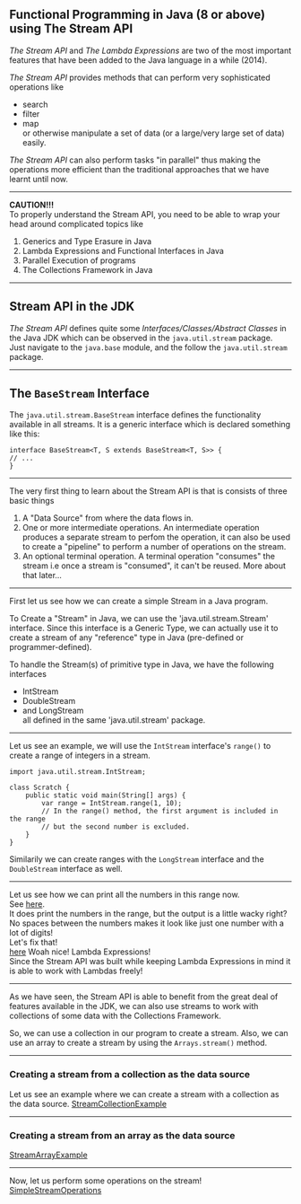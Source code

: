 Functional Programming in Java (8 or above) using The Stream API
---
_The Stream API_ and _The Lambda Expressions_ are two of the most important features
that have been added to the Java language in a while (2014).  

_The Stream API_ provides methods that can perform 
very sophisticated operations like
- search
- filter
- map  
or otherwise manipulate a set of data (or a large/very large set of data) easily.

_The Stream API_ can also perform tasks "in parallel" thus making the operations
more efficient than the traditional approaches that we have learnt until now.

---
**CAUTION!!!**  
To properly understand the Stream API, you need to be able to 
wrap your head around complicated topics like
1. Generics and Type Erasure in Java
2. Lambda Expressions and Functional Interfaces in Java
3. Parallel Execution of programs
4. The Collections Framework in Java
---

## Stream API in the JDK
_The Stream API_ defines quite some _Interfaces/Classes/Abstract Classes_ in the Java JDK 
which can be observed in the `java.util.stream` package.  
Just navigate to the `java.base` module, and the follow the `java.util.stream` package.

---

## The `BaseStream` Interface  
The `java.util.stream.BaseStream` interface defines the functionality available in all streams.
It is a generic interface which is declared something like this:
```
interface BaseStream<T, S extends BaseStream<T, S>> {
// ...
}
```

---

The very first thing to learn about the Stream API is
that is consists of three basic things
1. A "Data Source" from where the data flows in.
2. One or more intermediate operations. An intermediate operation produces a separate stream to perfom 
the operation, it can also be used to create a "pipeline" to perform
a number of operations on the stream.
3. An optional terminal operation. A terminal operation
"consumes" the stream i.e once a stream is "consumed", it can't be reused.
More about that later...

---

First let us see how we can create a simple Stream in a Java program.

To Create a "Stream" in Java, we can use the 'java.util.stream.Stream' interface.
Since this interface is a Generic Type, we can actually use it to create a stream
of any "reference" type in Java (pre-defined or programmer-defined).

To handle the Stream(s) of primitive type in Java, we have the following interfaces
* IntStream
* DoubleStream
* and LongStream  
all defined in the same 'java.util.stream' package.
---

Let us see an example, we will use the `IntStream` interface's `range()` to create
a range of integers in a stream.

```
import java.util.stream.IntStream;

class Scratch {
    public static void main(String[] args) {
        var range = IntStream.range(1, 10);
        // In the range() method, the first argument is included in the range 
        // but the second number is excluded. 
    }
}
```
Similarily we can create ranges with the `LongStream` interface and the `DoubleStream` interface as well.

---

Let us see how we can print all the numbers in this range now.  
See [here](/src/examples/Example2.java).  
It does print the numbers in the range, but the output is a little wacky right?  
No spaces between the numbers makes it look like just one number with a lot of digits!  
Let's fix that!  
[here](/src/examples/Example3.java)
Woah nice! Lambda Expressions!  
Since the Stream API was built while keeping Lambda Expressions in mind
it is able to work with Lambdas freely! 

---

As we have seen, the Stream API is able to benefit from the 
great deal of features available in the JDK, we can also use streams
to work with collections of some data with the Collections Framework.  

So, we can use a collection in our program to create a stream.
Also, we can use an array to create a stream by using the `Arrays.stream()` method.

---

### Creating a stream from a collection as the data source

Let us see an example where we can create a stream with a collection as the data source.
[StreamCollectionExample](/src/examples/Example4.java)

---

### Creating a stream from an array as the data source
[StreamArrayExample](/src/examples/Example5.java)

---

Now, let us perform some operations on the stream!
[SimpleStreamOperations](/src/examples/Example1.java)
 